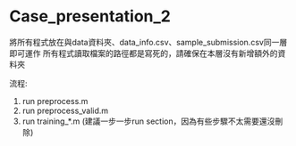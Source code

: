 # Case_presentation_2

將所有程式放在與data資料夾、data_info.csv、sample_submission.csv同一層即可運作
所有程式讀取檔案的路徑都是寫死的，請確保在本層沒有新增額外的資料夾

流程:
1. run preprocess.m
2. run preprocess_valid.m
3. run training_\*.m (建議一步一步run section，因為有些步驟不太需要還沒刪除)
